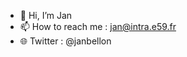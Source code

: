 - 👋 Hi, I’m Jan
- 📫 How to reach me : jan@intra.e59.fr
- 🌐 Twitter : @janbellon

<!---
janskibh/janskibh is a ✨ special ✨ repository because its `README.md` (this file) appears on your GitHub profile.
You can click the Preview link to take a look at your changes.
--->
